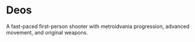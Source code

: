 # Deos
A fast-paced first-person shooter with metroidvania progression, advanced movement, and original weapons.
